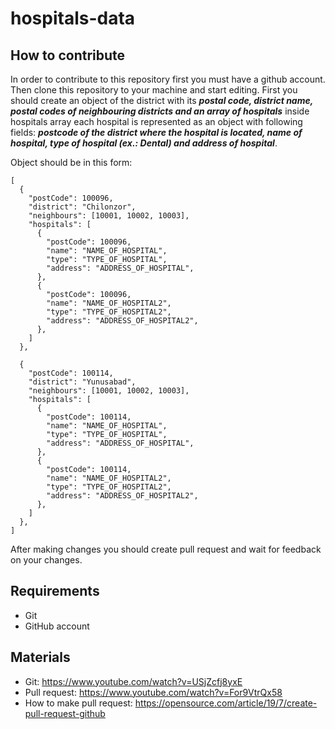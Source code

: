 # hospitals-data

## How to contribute

In order to contribute to this repository first you must have a github account. Then clone this repository to your machine and start editing. First you should create an object of the district with its ***postal code, district name, postal codes of neighbouring districts and an array of hospitals*** inside hospitals array each hospital is represented as an object with following fields: ***postcode of the district where the hospital is located, name of hospital, type of hospital (ex.: Dental) and address of hospital***.


Object should be in this form:

```
[
  {
    "postCode": 100096,
    "district": "Chilonzor",
    "neighbours": [10001, 10002, 10003],
    "hospitals": [
      {
        "postCode": 100096,
        "name": "NAME_OF_HOSPITAL",
        "type": "TYPE_OF_HOSPITAL",
        "address": "ADDRESS_OF_HOSPITAL",
      },
      {
        "postCode": 100096,
        "name": "NAME_OF_HOSPITAL2",
        "type": "TYPE_OF_HOSPITAL2",
        "address": "ADDRESS_OF_HOSPITAL2",
      },
    ]
  },
  
  {
    "postCode": 100114,
    "district": "Yunusabad",
    "neighbours": [10001, 10002, 10003],
    "hospitals": [
      {    
        "postCode": 100114,
        "name": "NAME_OF_HOSPITAL",
        "type": "TYPE_OF_HOSPITAL",
        "address": "ADDRESS_OF_HOSPITAL",
      },
      {
        "postCode": 100114,
        "name": "NAME_OF_HOSPITAL2",
        "type": "TYPE_OF_HOSPITAL2",
        "address": "ADDRESS_OF_HOSPITAL2",
      },
    ]
  },
]
```

After making changes you should create pull request and wait for feedback on your changes.

## Requirements

- Git
- GitHub account

## Materials

- Git: https://www.youtube.com/watch?v=USjZcfj8yxE
- Pull request: https://www.youtube.com/watch?v=For9VtrQx58
- How to make pull request: https://opensource.com/article/19/7/create-pull-request-github

